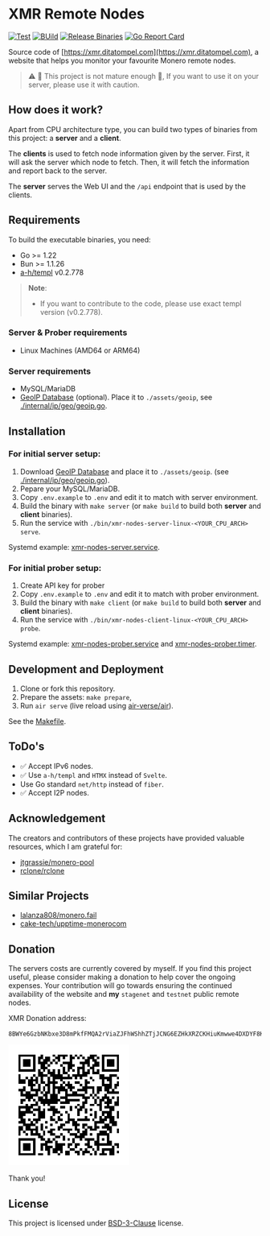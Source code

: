 # XMR Remote Nodes

[![Test](https://github.com/ditatompel/xmr-remote-nodes/actions/workflows/test.yml/badge.svg)](https://github.com/ditatompel/xmr-remote-nodes/actions/workflows/test.yml)
[![BUild](https://github.com/ditatompel/xmr-remote-nodes/actions/workflows/build.yml/badge.svg)](https://github.com/ditatompel/xmr-remote-nodes/actions/workflows/build.yml)
[![Release Binaries](https://github.com/ditatompel/xmr-remote-nodes/actions/workflows/release.yml/badge.svg)](https://github.com/ditatompel/xmr-remote-nodes/actions/workflows/release.yml)
[![Go Report Card](https://goreportcard.com/badge/github.com/ditatompel/xmr-remote-nodes)](https://goreportcard.com/report/github.com/ditatompel/xmr-remote-nodes)

Source code of [https://xmr.ditatompel.com](https://xmr.ditatompel.com),
a website that helps you monitor your favourite Monero remote nodes.

> :warning: :construction: This project is not mature enough :construction:,
> If you want to use it on your server, please use it with caution.

## How does it work?

Apart from CPU architecture type, you can build two types of binaries from
this project: a **server** and a **client**.

The **clients** is used to fetch node information given by the server. First,
it will ask the server which node to fetch. Then, it will fetch the information
and report back to the server.

The **server** serves the Web UI and the `/api` endpoint that is used by the
clients.

## Requirements

To build the executable binaries, you need:

-   Go >= 1.22
-   Bun >= 1.1.26
-   [a-h/templ][templ-repo] v0.2.778

> **Note**:
>
> -   If you want to contribute to the code, please use exact templ version
>     (v0.2.778).

### Server & Prober requirements

-   Linux Machines (AMD64 or ARM64)

### Server requirements

-   MySQL/MariaDB
-   [GeoIP Database][geoip-doc] (optional). Place it to `./assets/geoip`,
    see [./internal/ip/geo/geoip.go](./internal/ip/geo/geoip.go).

## Installation

### For initial server setup:

1. Download [GeoIP Database][geoip-doc] and place it to `./assets/geoip`.
   (see [./internal/ip/geo/geoip.go](./internal/ip/geo/geoip.go)).
2. Pepare your MySQL/MariaDB.
3. Copy `.env.example` to `.env` and edit it to match with server environment.
4. Build the binary with `make server` (or `make build` to build both
   **server** and **client** binaries).
5. Run the service with `./bin/xmr-nodes-server-linux-<YOUR_CPU_ARCH> serve`.

Systemd example: [xmr-nodes-server.service][server-systemd-service].

### For initial prober setup:

1. Create API key for prober
2. Copy `.env.example` to `.env` and edit it to match with prober environment.
3. Build the binary with `make client` (or `make build` to build both
   **server** and **client** binaries).
4. Run the service with `./bin/xmr-nodes-client-linux-<YOUR_CPU_ARCH> probe`.

Systemd example: [xmr-nodes-prober.service][prober-systemd-service] and
[xmr-nodes-prober.timer][prober-systemd-timer].

## Development and Deployment

1. Clone or fork this repository.
2. Prepare the assets: `make prepare`,
3. Run `air serve` (live reload using [air-verse/air][air-repo]).

See the [Makefile](./Makefile).

## ToDo's

-   :white_check_mark: Accept IPv6 nodes.
-   :white_check_mark: Use `a-h/templ` and `HTMX` instead of `Svelte`.
-   Use Go standard `net/http` instead of `fiber`.
-   :white_check_mark: Accept I2P nodes.

## Acknowledgement

The creators and contributors of these projects have provided valuable
resources, which I am grateful for:

-   [jtgrassie/monero-pool][jtgrassie-monero-pool]
-   [rclone/rclone][rclone]

## Similar Projects

-   [lalanza808/monero.fail][monerofail-repo]
-   [cake-tech/upptime-monerocom][uptime-monerocom-repo]

## Donation

The servers costs are currently covered by myself. If you find this project
useful, please consider making a donation to help cover the ongoing expenses.
Your contribution will go towards ensuring the continued availability of the
website and **my** `stagenet` and `testnet` public remote nodes.

XMR Donation address:

```plain
8BWYe6GzbNKbxe3D8mPkfFMQA2rViaZJFhWShhZTjJCNG6EZHkXRZCKHiuKmwwe4DXDYF8KKcbGkvNYaiRG3sNt7JhnVp7D
```

![](./internal/handler/views/assets/img/monerotip.png)

Thank you!

## License

This project is licensed under [BSD-3-Clause](./LICENSE) license.

[templ-repo]: https://github.com/a-h/templ "a-h/templ GitHub repository"
[geoip-doc]: https://dev.maxmind.com/geoip/geolite2-free-geolocation-data/ "GeoLite2 Free documentation"
[server-systemd-service]: ./deployment/init/xmr-nodes-server.service "systemd service example for server"
[prober-systemd-service]: ./deployment/init/xmr-nodes-prober.service "systemd service example for prober"
[prober-systemd-timer]: ./deployment/init/xmr-nodes-prober.timer "systemd timer example for prober"
[air-repo]: https://github.com/air-verse/air "Air - Live reload for Go apps"
[jtgrassie-monero-pool]: https://github.com/jtgrassie/monero-pool "A Monero mining pool server written in C"
[rclone]: https://github.com/rclone/rclone "rclone GitHub repository"
[monerofail-repo]: https://github.com/lalanza808/monero.fail "Lalanza808's monero.fail GitHub repository"
[uptime-monerocom-repo]: https://github.com/cake-tech/upptime-monerocom "monero.com uptime GitHub repository"
